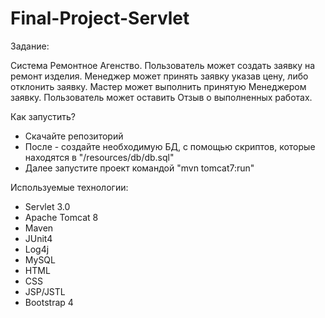 # Final-Project-Servlet
Задание:

Система Ремонтное Агенство. Пользователь может
создать заявку на ремонт изделия. Менеджер может
принять заявку указав цену, либо отклонить заявку.
Мастер может выполнить принятую Менеджером заявку. 
Пользователь может оставить Отзыв о выполненных работах.

Как запустить?

- Скачайте репозиторий
- После - создайте необходимую БД, с помощью скриптов, 
которые находятся в "/resources/db/db.sql"
- Далее запустите проект командой "mvn tomcat7:run"

Используемые технологии:

- Servlet 3.0
- Apache Tomcat 8
- Maven
- JUnit4
- Log4j
- MySQL
- HTML
- CSS
- JSP/JSTL
- Bootstrap 4
